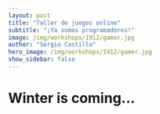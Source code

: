 ```yaml
---
layout: post
title: "Taller de juegos online"
subtitle: "¡Ya somos programadores!"
image: /img/workshops/1912/gamer.jpg
author: "Sergio Castillo"
hero_image: /img/workshops/1912/gamer.jpg
show_sidebar: false
---
```


# Winter is coming...